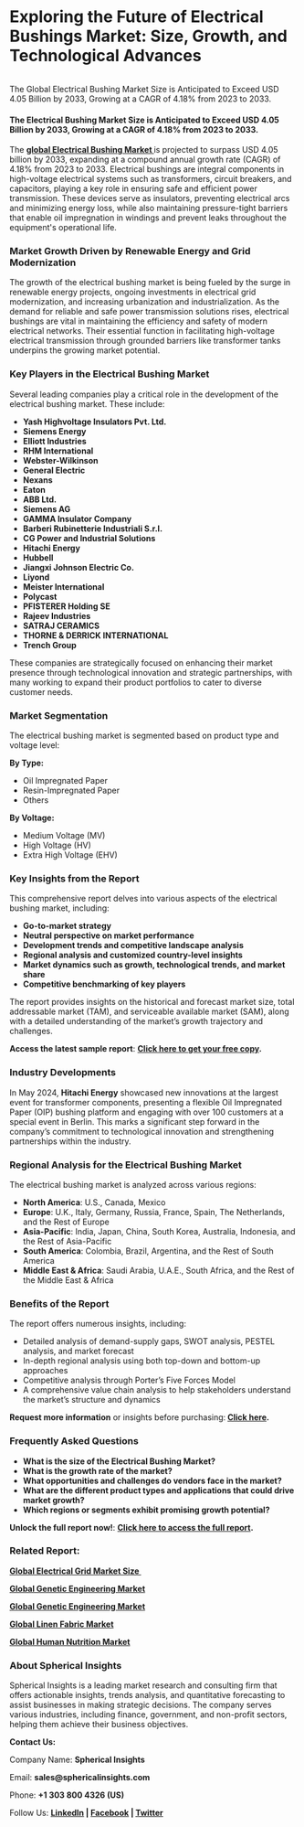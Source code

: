 <div class="wow_read_blog_hdr_img">
<div class="wow_read_blog_hdr_img_innr">
<h1>Exploring the Future of Electrical Bushings Market: Size, Growth, and Technological Advances</h1>
</div>
<div class="wow_main_float_head_img"><img src="https://www.vevioz.com/upload/photos/2025/01/tm7gSKgEDMvTz5xe5kbe_22_f5c4e91478cbb9c61ba3304c1d851342_image.jpg" alt="" /></div>
</div>
<div class="read-blog-container">
<div class="read-blog-desc">
<p class="mb-0">The Global Electrical Bushing Market Size is Anticipated to Exceed USD 4.05 Billion by 2033, Growing at a CAGR of 4.18% from 2023 to 2033.</p>
</div>
<div class="read-content">
<h4><strong>The Electrical Bushing Market Size is Anticipated to Exceed USD 4.05 Billion by 2033, Growing at a CAGR of 4.18% from 2023 to 2033.</strong></h4>
<p>The&nbsp;<a href="https://www.sphericalinsights.com/reports/electrical-bushing-market" target="_blank" rel="noopener"><strong>global Electrical Bushing Market&nbsp;</strong></a>is projected to surpass USD 4.05 billion by 2033, expanding at a compound annual growth rate (CAGR) of 4.18% from 2023 to 2033. Electrical bushings are integral components in high-voltage electrical systems such as transformers, circuit breakers, and capacitors, playing a key role in ensuring safe and efficient power transmission. These devices serve as insulators, preventing electrical arcs and minimizing energy loss, while also maintaining pressure-tight barriers that enable oil impregnation in windings and prevent leaks throughout the equipment's operational life.</p>
<h3>Market Growth Driven by Renewable Energy and Grid Modernization</h3>
<p>The growth of the electrical bushing market is being fueled by the surge in renewable energy projects, ongoing investments in electrical grid modernization, and increasing urbanization and industrialization. As the demand for reliable and safe power transmission solutions rises, electrical bushings are vital in maintaining the efficiency and safety of modern electrical networks. Their essential function in facilitating high-voltage electrical transmission through grounded barriers like transformer tanks underpins the growing market potential.</p>
<h3>Key Players in the Electrical Bushing Market</h3>
<p>Several leading companies play a critical role in the development of the electrical bushing market. These include:</p>
<ul>
<li><strong>Yash Highvoltage Insulators Pvt. Ltd.</strong></li>
<li><strong>Siemens Energy</strong></li>
<li><strong>Elliott Industries</strong></li>
<li><strong>RHM International</strong></li>
<li><strong>Webster-Wilkinson</strong></li>
<li><strong>General Electric</strong></li>
<li><strong>Nexans</strong></li>
<li><strong>Eaton</strong></li>
<li><strong>ABB Ltd.</strong></li>
<li><strong>Siemens AG</strong></li>
<li><strong>GAMMA Insulator Company</strong></li>
<li><strong>Barberi Rubinetterie Industriali S.r.l.</strong></li>
<li><strong>CG Power and Industrial Solutions</strong></li>
<li><strong>Hitachi Energy</strong></li>
<li><strong>Hubbell</strong></li>
<li><strong>Jiangxi Johnson Electric Co.</strong></li>
<li><strong>Liyond</strong></li>
<li><strong>Meister International</strong></li>
<li><strong>Polycast</strong></li>
<li><strong>PFISTERER Holding SE</strong></li>
<li><strong>Rajeev Industries</strong></li>
<li><strong>SATRAJ CERAMICS</strong></li>
<li><strong>THORNE &amp; DERRICK INTERNATIONAL</strong></li>
<li><strong>Trench Group</strong></li>
</ul>
<p>These companies are strategically focused on enhancing their market presence through technological innovation and strategic partnerships, with many working to expand their product portfolios to cater to diverse customer needs.</p>
<h3>Market Segmentation</h3>
<p>The electrical bushing market is segmented based on product type and voltage level:</p>
<p><strong>By Type:</strong></p>
<ul>
<li>Oil Impregnated Paper</li>
<li>Resin-Impregnated Paper</li>
<li>Others</li>
</ul>
<p><strong>By Voltage:</strong></p>
<ul>
<li>Medium Voltage (MV)</li>
<li>High Voltage (HV)</li>
<li>Extra High Voltage (EHV)</li>
</ul>
<h3>Key Insights from the Report</h3>
<p>This comprehensive report delves into various aspects of the electrical bushing market, including:</p>
<ul>
<li><strong>Go-to-market strategy</strong></li>
<li><strong>Neutral perspective on market performance</strong></li>
<li><strong>Development trends and competitive landscape analysis</strong></li>
<li><strong>Regional analysis and customized country-level insights</strong></li>
<li><strong>Market dynamics such as growth, technological trends, and market share</strong></li>
<li><strong>Competitive benchmarking of key players</strong></li>
</ul>
<p>The report provides insights on the historical and forecast market size, total addressable market (TAM), and serviceable available market (SAM), along with a detailed understanding of the market&rsquo;s growth trajectory and challenges.</p>
<p><strong>Access the latest sample report</strong>:&nbsp;<strong><a href="https://www.sphericalinsights.com/request-sample/5792" target="_new" rel="noopener">Click here to get your free copy</a>.</strong></p>
<h3>Industry Developments</h3>
<p>In May 2024,&nbsp;<strong>Hitachi Energy</strong>&nbsp;showcased new innovations at the largest event for transformer components, presenting a flexible Oil Impregnated Paper (OIP) bushing platform and engaging with over 100 customers at a special event in Berlin. This marks a significant step forward in the company&rsquo;s commitment to technological innovation and strengthening partnerships within the industry.</p>
<h3>Regional Analysis for the Electrical Bushing Market</h3>
<p>The electrical bushing market is analyzed across various regions:</p>
<ul>
<li><strong>North America</strong>: U.S., Canada, Mexico</li>
<li><strong>Europe</strong>: U.K., Italy, Germany, Russia, France, Spain, The Netherlands, and the Rest of Europe</li>
<li><strong>Asia-Pacific</strong>: India, Japan, China, South Korea, Australia, Indonesia, and the Rest of Asia-Pacific</li>
<li><strong>South America</strong>: Colombia, Brazil, Argentina, and the Rest of South America</li>
<li><strong>Middle East &amp; Africa</strong>: Saudi Arabia, U.A.E., South Africa, and the Rest of the Middle East &amp; Africa</li>
</ul>
<h3>Benefits of the Report</h3>
<p>The report offers numerous insights, including:</p>
<ul>
<li>Detailed analysis of demand-supply gaps, SWOT analysis, PESTEL analysis, and market forecast</li>
<li>In-depth regional analysis using both top-down and bottom-up approaches</li>
<li>Competitive analysis through Porter&rsquo;s Five Forces Model</li>
<li>A comprehensive value chain analysis to help stakeholders understand the market&rsquo;s structure and dynamics</li>
</ul>
<p><strong>Request more information</strong>&nbsp;or insights before purchasing:<strong>&nbsp;<a href="https://www.sphericalinsights.com/inquiry-before-buying/5792" target="_new" rel="noopener">Click here</a>.</strong></p>
<h3>Frequently Asked Questions</h3>
<ul>
<li><strong>What is the size of the Electrical Bushing Market?</strong></li>
<li><strong>What is the growth rate of the market?</strong></li>
<li><strong>What opportunities and challenges do vendors face in the market?</strong></li>
<li><strong>What are the different product types and applications that could drive market growth?</strong></li>
<li><strong>Which regions or segments exhibit promising growth potential?</strong></li>
</ul>
<p><strong>Unlock the full report now!</strong>:&nbsp;<strong><a href="https://www.sphericalinsights.com/reports/electrical-bushing-market" target="_new" rel="noopener">Click here to access the full report</a>.</strong></p>
<h3>Related Report:</h3>
<p><strong><a href="https://www.globenewswire.com/news-release/2024/09/10/2943351/0/en/Global-Electrical-Grid-Market-Size-To-Worth-USD-452-9-Billion-By-2033-CAGR-Of-5-57.html" target="_blank" rel="noopener">Global Electrical Grid Market Size&nbsp;</a></strong></p>
<p><strong><a href="https://www.globenewswire.com/news-release/2024/09/10/2943426/0/en/Global-Genetic-Engineering-Market-Size-To-Worth-USD-8-95-Billion-By-2033-CAGR-Of-20-82.html" target="_blank" rel="noopener">Global Genetic Engineering Market</a></strong></p>
<p><strong><a href="https://www.globenewswire.com/news-release/2024/09/10/2943426/0/en/Global-Genetic-Engineering-Market-Size-To-Worth-USD-8-95-Billion-By-2033-CAGR-Of-20-82.html" target="_blank" rel="noopener">Global Genetic Engineering Market</a></strong></p>
<p><strong><a href="https://www.sphericalinsights.jp/reports/linen-fabric-market" target="_blank" rel="noopener">Global Linen Fabric Market</a></strong></p>
<p><strong><a href="https://www.sphericalinsights.jp/reports/human-nutrition-market" target="_blank" rel="noopener">Global Human Nutrition Market</a></strong></p>
<h3>About Spherical Insights</h3>
<p>Spherical Insights is a leading market research and consulting firm that offers actionable insights, trends analysis, and quantitative forecasting to assist businesses in making strategic decisions. The company serves various industries, including finance, government, and non-profit sectors, helping them achieve their business objectives.</p>
<p><strong>Contact Us:</strong></p>
<p>Company Name:&nbsp;<strong>Spherical Insights</strong></p>
<p>Email:&nbsp;<strong>sales@sphericalinsights.com</strong></p>
<p>Phone:&nbsp;<strong>+1 303 800 4326 (US)</strong></p>
<p>Follow Us:&nbsp;<strong><a href="https://www.linkedin.com/company/spherical-insight/" rel="nofollow"><u>LinkedIn</u></a>&nbsp;|&nbsp;<a href="https://www.facebook.com/sphericalinsights22" rel="nofollow"><u>Facebook</u></a>&nbsp;|&nbsp;<a href="https://twitter.com/SInsights_US" rel="nofollow"><u>Twitter</u></a></strong></p>
</div>
</div>

